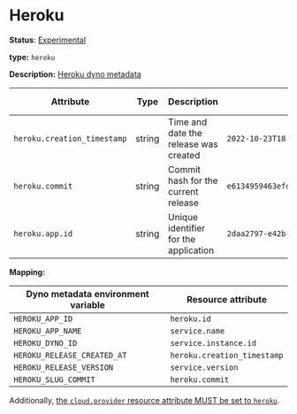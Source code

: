 # Heroku

**Status**: [Experimental](../../../document-status.md)

**type:** `heroku`

**Description:** [Heroku dyno metadata]

<!-- semconv heroku -->
| Attribute  | Type | Description  | Examples  | Requirement Level |
|---|---|---|---|---|
| `heroku.creation_timestamp` | string | Time and date the release was created | `2022-10-23T18:00:42Z` | Optional |
| `heroku.commit` | string | Commit hash for the current release | `e6134959463efd8966b20e75b913cafe3f5ec` | Optional |
| `heroku.app.id` | string | Unique identifier for the application | `2daa2797-e42b-4624-9322-ec3f968df4da` | Optional |
<!-- endsemconv -->

**Mapping:**

| Dyno metadata environment variable | Resource attribute          |
|------------------------------------|-----------------------------|
| `HEROKU_APP_ID`                    | `heroku.id`                 |
| `HEROKU_APP_NAME`                  | `service.name`              |
| `HEROKU_DYNO_ID`                   | `service.instance.id`       |
| `HEROKU_RELEASE_CREATED_AT`        | `heroku.creation_timestamp` |
| `HEROKU_RELEASE_VERSION`           | `service.version`           |
| `HEROKU_SLUG_COMMIT`               | `heroku.commit`             |

Additionally, [the `cloud.provider` resource attribute MUST be set to `heroku`](../cloud.md).

[Heroku dyno metadata]: https://devcenter.heroku.com/articles/dyno-metadata
